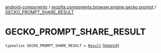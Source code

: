 [android-components](../index.md) / [mozilla.components.browser.engine.gecko.prompt](index.md) / [GECKO_PROMPT_SHARE_RESULT](./-g-e-c-k-o_-p-r-o-m-p-t_-s-h-a-r-e_-r-e-s-u-l-t.md)

# GECKO_PROMPT_SHARE_RESULT

`typealias GECKO_PROMPT_SHARE_RESULT = `[`Result`](https://mozilla.github.io/geckoview/javadoc/mozilla-central/org/mozilla/geckoview/GeckoSession/PromptDelegate/SharePrompt/Result.html) [(source)](https://github.com/mozilla-mobile/android-components/blob/master/components/browser/engine-gecko-beta/src/main/java/mozilla/components/browser/engine/gecko/prompt/GeckoPromptDelegate.kt#L48)